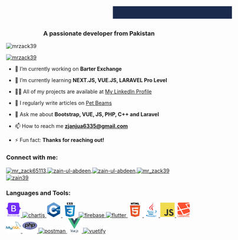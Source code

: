 <h1 align="center">
  <span class="slider">Hi 👋, I'm Zain ul Abdeen</span>
</h1>
<h3 align="center">A passionate developer from Pakistan</h3>

<p align="left">
  <img src="https://komarev.com/ghpvc/?username=mrzack39&label=Profile%20views&color=0e75b6&style=flat" alt="mrzack39" />
</p>

<p align="left">
  <a href="https://github.com/ryo-ma/github-profile-trophy">
    <img src="https://github-profile-trophy.vercel.app/?username=mrzack39" alt="mrzack39" />
  </a>
</p>

- 🔭 I’m currently working on **Barter Exchange**

- 🌱 I’m currently learning **NEXT.JS, VUE.JS, LARAVEL Pro Level**

- 👨‍💻 All of my projects are available at [My LinkedIn Profile](https://www.linkedin.com/in/zain-ul-abdeen-a8a023244/)

- 📝 I regularly write articles on [Pet Beams](https://petbeams.com/)

- 💬 Ask me about **Bootstrap, VUE, JS, PHP, C++ and Laravel**

- 📫 How to reach me **zjanjua6335@gmail.com**

- ⚡ Fun fact: **Thanks for reaching out!**

<h3 align="left">Connect with me:</h3>
<p align="left">
  <a href="https://twitter.com/mr_zack65113" target="blank">
    <img align="center" src="https://raw.githubusercontent.com/rahuldkjain/github-profile-readme-generator/master/src/images/icons/Social/twitter.svg" alt="mr_zack65113" height="30" width="40" />
  </a>
  <a href="https://linkedin.com/in/zain-ul-abdeen" target="blank">
    <img align="center" src="https://raw.githubusercontent.com/rahuldkjain/github-profile-readme-generator/master/src/images/icons/Social/linked-in-alt.svg" alt="zain-ul-abdeen" height="30" width="40" />
  </a>
  <a href="https://fb.com/zain-ul-abdeen" target="blank">
    <img align="center" src="https://raw.githubusercontent.com/rahuldkjain/github-profile-readme-generator/master/src/images/icons/Social/facebook.svg" alt="zain-ul-abdeen" height="30" width="40" />
  </a>
  <a href="https://instagram.com/mr_zack39" target="blank">
    <img align="center" src="https://raw.githubusercontent.com/rahuldkjain/github-profile-readme-generator/master/src/images/icons/Social/instagram.svg" alt="mr_zack39" height="30" width="40" />
  </a>
  <a href="https://discord.gg/zain39" target="blank">
    <img align="center" src="https://raw.githubusercontent.com/rahuldkjain/github-profile-readme-generator/master/src/images/icons/Social/discord.svg" alt="zain39" height="30" width="40" />
  </a>
</p>

<h3 align="left">Languages and Tools:</h3>
<p align="left">
  <a href="https://getbootstrap.com" target="_blank" rel="noreferrer">
    <img src="https://raw.githubusercontent.com/devicons/devicon/master/icons/bootstrap/bootstrap-plain-wordmark.svg" alt="bootstrap" width="40" height="40"/>
  </a>
  <a href="https://www.chartjs.org" target="_blank" rel="noreferrer">
    <img src="https://www.chartjs.org/media/logo-title.svg" alt="chartjs" width="40" height="40"/>
  </a>
  <a href="https://www.w3schools.com/cpp/" target="_blank" rel="noreferrer">
    <img src="https://raw.githubusercontent.com/devicons/devicon/master/icons/cplusplus/cplusplus-original.svg" alt="cplusplus" width="40" height="40"/>
  </a>
  <a href="https://www.w3schools.com/css/" target="_blank" rel="noreferrer">
    <img src="https://raw.githubusercontent.com/devicons/devicon/master/icons/css3/css3-original-wordmark.svg" alt="css3" width="40" height="40"/>
  </a>
  <a href="https://firebase.google.com/" target="_blank" rel="noreferrer">
    <img src="https://www.vectorlogo.zone/logos/firebase/firebase-icon.svg" alt="firebase" width="40" height="40"/>
  </a>
  <a href="https://flutter.dev" target="_blank" rel="noreferrer">
    <img src="https://www.vectorlogo.zone/logos/flutterio/flutterio-icon.svg" alt="flutter" width="40" height="40"/>
  </a>
  <a href="https://www.w3.org/html/" target="_blank" rel="noreferrer">
    <img src="https://raw.githubusercontent.com/devicons/devicon/master/icons/html5/html5-original-wordmark.svg" alt="html5" width="40" height="40"/>
  </a>
  <a href="https://www.java.com" target="_blank" rel="noreferrer">
    <img src="https://raw.githubusercontent.com/devicons/devicon/master/icons/java/java-original.svg" alt="java" width="40" height="40"/>
  </a>
  <a href="https://developer.mozilla.org/en-US/docs/Web/JavaScript" target="_blank" rel="noreferrer">
    <img src="https://raw.githubusercontent.com/devicons/devicon/master/icons/javascript/javascript-original.svg" alt="javascript" width="40" height="40"/>
  </a>
  <a href="https://laravel.com/" target="_blank" rel="noreferrer">
    <img src="https://raw.githubusercontent.com/devicons/devicon/master/icons/laravel/laravel-plain-wordmark.svg" alt="laravel" width="40" height="40"/>
  </a>
  <a href="https://www.mysql.com/" target="_blank" rel="noreferrer">
    <img src="https://raw.githubusercontent.com/devicons/devicon/master/icons/mysql/mysql-original-wordmark.svg" alt="mysql" width="40" height="40"/>
  </a>
  <a href="https://www.php.net" target="_blank" rel="noreferrer">
    <img src="https://raw.githubusercontent.com/devicons/devicon/master/icons/php/php-original.svg" alt="php" width="40" height="40"/>
  </a>
  <a href="https://postman.com" target="_blank" rel="noreferrer">
    <img src="https://www.vectorlogo.zone/logos/getpostman/getpostman-icon.svg" alt="postman" width="40" height="40"/>
  </a>
  <a href="https://vuejs.org/" target="_blank" rel="noreferrer">
    <img src="https://raw.githubusercontent.com/devicons/devicon/master/icons/vuejs/vuejs-original-wordmark.svg" alt="vuejs" width="40" height="40"/>
  </a>
  <a href="https://vuetifyjs.com/en/" target="_blank" rel="noreferrer">
    <img src="https://bestofjs.org/logos/vuetify.svg" alt="vuetify" width="40" height="40"/>
  </a>
</p>

<style>
  .slider {
    display: inline-block;
    white-space: nowrap;
    overflow: hidden;
    box-sizing: border-box;
    animation: slide 10s linear infinite;
  }
  .slider::before {
    content: '';
    display: inline-block;
    width: 100%;
    height: 100%;
    background: linear-gradient(to right, #4b6cb7, #182848);
    position: absolute;
    animation: colorShift 5s ease infinite;
  }
  @keyframes slide {
    0% { transform: translateX(100%); }
    100% { transform: translateX(-100%); }
  }
  @keyframes colorShift {
    0% { background: #4b6cb7; }
    50% { background: #182848; }
    100% { background: #4b6cb7; }
  }
</style>

